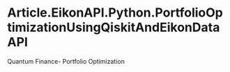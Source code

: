 # Article.EikonAPI.Python.PortfolioOptimizationUsingQiskitAndEikonDataAPI
Quantum Finance- Portfolio Optimization

